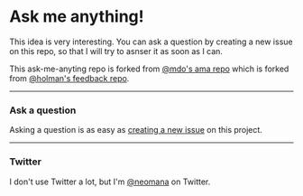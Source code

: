 # Ask me anything!

This idea is very interesting. You can ask a question by creating a new issue on this repo, so that I will try to asnser it as soon as I can.

This ask-me-anyting repo is forked from [@mdo's ama repo](https://github.com/mdo/ama) which is forked from [@holman's feedback repo](https://github.com/holman/feedback).

---

### Ask a question

Asking a question is as easy as
[creating a new issue](https://github.com/zhe/ama/issues/new) on this
project.

---

### Twitter

I don't use Twitter a lot, but I'm [@neomana](https://twitter.com/neomana) on
Twitter.
